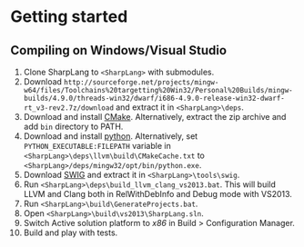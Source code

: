 # Getting started

## Compiling on Windows/Visual Studio

1. Clone SharpLang to `<SharpLang>` with submodules.
2. Download `http://sourceforge.net/projects/mingw-w64/files/Toolchains%20targetting%20Win32/Personal%20Builds/mingw-builds/4.9.0/threads-win32/dwarf/i686-4.9.0-release-win32-dwarf-rt_v3-rev2.7z/download` and extract it in `<SharpLang>\deps`.
3. Download and install [CMake](http://www.cmake.org/cmake/resources/software.html). Alternatively, extract the zip archive and add `bin` directory to PATH.
4. Download and install [python](https://www.python.org/downloads/). Alternatively, set `PYTHON_EXECUTABLE:FILEPATH` variable in `<SharpLang>\deps\llvm\build\CMakeCache.txt` to `<SharpLang>/deps/mingw32/opt/bin/python.exe`.
5. Download [SWIG](http://swig.org/download.html) and extract it in `<SharpLang>\tools\swig`.
6. Run `<SharpLang>\deps\build_llvm_clang_vs2013.bat`. This will build LLVM and Clang both in RelWithDebInfo and Debug mode with VS2013.
7. Run `<SharpLang>\build\GenerateProjects.bat`.
8. Open `<SharpLang>\build\vs2013\SharpLang.sln`.
9. Switch Active solution platform to *x86* in Build > Configuration Manager.
10. Build and play with tests.
